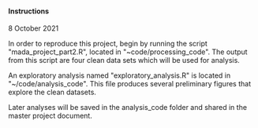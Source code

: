 #### Instructions
8 October 2021

In order to reproduce this project, begin by running the script "mada_project_part2.R", located in "~code/processing_code". The output from this script are four clean data sets which will be used for analysis. 

An exploratory analysis named "exploratory_analysis.R" is located in "~/code/analysis_code". This file produces several preliminary figures that explore the clean datasets.

Later analyses will be saved in the analysis_code folder and shared in the master project document. 